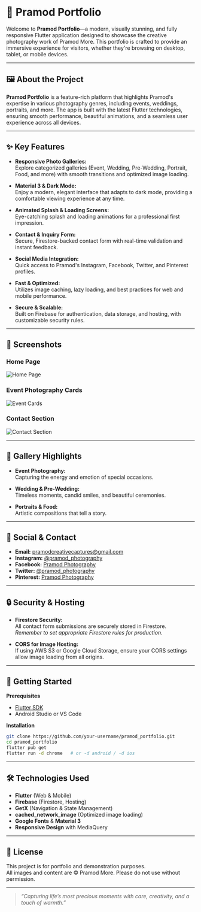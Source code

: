 # 📸 Pramod Portfolio

Welcome to **Pramod Portfolio**—a modern, visually stunning, and fully responsive Flutter application designed to showcase the creative photography work of Pramod More. This portfolio is crafted to provide an immersive experience for visitors, whether they're browsing on desktop, tablet, or mobile devices.

---

## 🖼️ About the Project

**Pramod Portfolio** is a feature-rich platform that highlights Pramod's expertise in various photography genres, including events, weddings, portraits, and more. The app is built with the latest Flutter technologies, ensuring smooth performance, beautiful animations, and a seamless user experience across all devices.

---

## ✨ Key Features

- **Responsive Photo Galleries:**  
  Explore categorized galleries (Event, Wedding, Pre-Wedding, Portrait, Food, and more) with smooth transitions and optimized image loading.

- **Material 3 & Dark Mode:**  
  Enjoy a modern, elegant interface that adapts to dark mode, providing a comfortable viewing experience at any time.

- **Animated Splash & Loading Screens:**  
  Eye-catching splash and loading animations for a professional first impression.

- **Contact & Inquiry Form:**  
  Secure, Firestore-backed contact form with real-time validation and instant feedback.

- **Social Media Integration:**  
  Quick access to Pramod's Instagram, Facebook, Twitter, and Pinterest profiles.

- **Fast & Optimized:**  
  Utilizes image caching, lazy loading, and best practices for web and mobile performance.

- **Secure & Scalable:**  
  Built on Firebase for authentication, data storage, and hosting, with customizable security rules.

---

## 📸 Screenshots

### Home Page

![Home Page](https://via.placeholder.com/800x400?text=Home+Page)

### Event Photography Cards

![Event Cards](https://via.placeholder.com/800x400?text=Event+Photography+Cards)

### Contact Section

![Contact Section](https://via.placeholder.com/800x400?text=Contact+Section)

---

## 📸 Gallery Highlights

- **Event Photography:**  
  Capturing the energy and emotion of special occasions.

- **Wedding & Pre-Wedding:**  
  Timeless moments, candid smiles, and beautiful ceremonies.

- **Portraits & Food:**  
  Artistic compositions that tell a story.

---

## 🔗 Social & Contact

- **Email:** pramodcreativecaptures@gmail.com
- **Instagram:** [@pramod_photography](https://instagram.com/yourprofile)
- **Facebook:** [Pramod Photography](https://facebook.com/yourprofile)
- **Twitter:** [@pramod_photography](https://twitter.com/yourprofile)
- **Pinterest:** [Pramod Photography](https://pinterest.com/yourprofile)

---

## 🔒 Security & Hosting

- **Firestore Security:**  
  All contact form submissions are securely stored in Firestore.  
  _Remember to set appropriate Firestore rules for production._

- **CORS for Image Hosting:**  
  If using AWS S3 or Google Cloud Storage, ensure your CORS settings allow image loading from all origins.

---

## 🚀 Getting Started

**Prerequisites**

- [Flutter SDK](https://flutter.dev/docs/get-started/install)
- Android Studio or VS Code

**Installation**

```bash
git clone https://github.com/your-username/pramod_portfolio.git
cd pramod_portfolio
flutter pub get
flutter run -d chrome   # or -d android / -d ios
```

---

## 🛠️ Technologies Used

- **Flutter** (Web & Mobile)
- **Firebase** (Firestore, Hosting)
- **GetX** (Navigation & State Management)
- **cached_network_image** (Optimized image loading)
- **Google Fonts** & **Material 3**
- **Responsive Design** with MediaQuery

---

## 📖 License

This project is for portfolio and demonstration purposes.  
All images and content are © Pramod More. Please do not use without permission.

---

> _“Capturing life’s most precious moments with care, creativity, and a touch of warmth.”_
